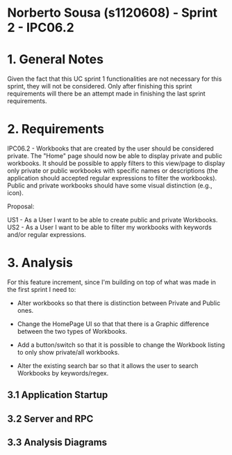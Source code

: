 **Norberto Sousa** (s1120608) - Sprint 2 - IPC06.2
===============================

# 1. General Notes

Given the fact that this UC sprint 1 functionalities are not necessary for this sprint, they will not be considered.
Only after finishing this sprint requirements will there be an attempt made in finishing the last sprint requirements.

# 2. Requirements

IPC06.2 - Workbooks that are created by the user should be considered private. The "Home" page should now be able to display private and public workbooks. It should be possible to apply filters to this view/page to display only private or public workbooks with specific names or descriptions (the application should accepted regular expressions to filter the workbooks). Public and private workbooks should have some visual distinction (e.g., icon).

Proposal:

US1 - As a User I want to be able to create public and private Workbooks.
US2 - As a User I want to be able to filter my workbooks with keywords and/or regular expressions.

# 3. Analysis


For this feature increment, since I'm building on top of what was made in the first sprint I need to:

- Alter workbooks so that there is distinction between Private and Public ones.

- Change the HomePage UI so that that there is a Graphic difference between the two types of Workbooks.

- Add a button/switch so that it is possible to change the Workbook listing to only show private/all workbooks.

- Alter the existing search bar so that it allows the user to search Workbooks by keywords/regex.


## 3.1 Application Startup


## 3.2 Server and RPC


## 3.3 Analysis Diagrams
